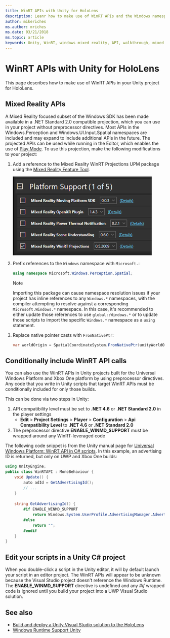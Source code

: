 ```yaml
---
title: WinRT APIs with Unity for HoloLens
description: Leanr how to make use of WinRT APIs and the Windows namespace in your Unity mixed reality projects for HoloLens.
author: mikeriches
ms.author: mriches
ms.date: 03/21/2018
ms.topic: article
keywords: Unity, WinRT, windows mixed reality, API, walkthrough, mixed reality headset, windows mixed reality headset, virtual reality headset, Mixed Reality APIs
---
```


# WinRT APIs with Unity for HoloLens

This page describes how to make use of WinRT APIs in your Unity project for HoloLens.

## Mixed Reality APIs

A Mixed Reality focused subset of the Windows SDK has been made available in a .NET Standard 2.0 compatible projection, which you can use in your project without preprocessor directives. Most APIs in the Windows.Perception and Windows.UI.Input.Spatial namespaces are included and may expand to include additional APIs in the future. The projected APIs can be used while running in the Editor, which enables the use of [Play Mode](./preview-and-debug-your-app.md). To use this projection, make the following modifications to your project:

1. Add a reference to the Mixed Reality WinRT Projections UPM package using the [Mixed Reality Feature Tool](welcome-to-mr-feature-tool.md).

    ![A listing of the Mixed Reality WinRT Projections package under the Platform Support header in the Mixed Reality Feature Tool.](images/DotNetWinRT.png)

1. Prefix references to the `Windows` namespace with `Microsoft.`:

    ```cs
    using namespace Microsoft.Windows.Perception.Spatial;
    ```

    > [!NOTE]
    > Importing this package can cause namespace resolution issues if your project has inline references to any `Windows.*` namespaces, with the compiler attempting to resolve against a corresponding `Microsoft.Windows.*` namespace.
    > In this case, it's recommended to either update those references to use `global::Windows.*` or to update those scripts to import the specific `Windows.*` namespace as a `using` statement.

1. Replace native pointer casts with `FromNativePtr`:

    ```cs
    var worldOrigin = SpatialCoordinateSystem.FromNativePtr(unityWorldOriginPtr);
    ```

## Conditionally include WinRT API calls

You can also use the WinRT APIs in Unity projects built for the Universal Windows Platform and Xbox One platform by using preprocessor directives. Any code that you write in Unity scripts that target WinRT APIs must be conditionally included for only those builds.

This can be done via two steps in Unity:

1. API compatibility level must be set to **.NET 4.6** or **.NET Standard 2.0** in the player settings
    - **Edit** > **Project Settings** > **Player** > **Configuration** > **Api Compatibility Level** to **.NET 4.6** or **.NET Standard 2.0**
1. The preprocessor directive **ENABLE_WINMD_SUPPORT** must be wrapped around any WinRT-leveraged code

The following code snippet is from the Unity manual page for [Universal Windows Platform: WinRT API in C# scripts](https://docs.unity3d.com/Manual/windowsstore-scripts.html). In this example, an advertising ID is returned, but only on UWP and Xbox One builds:

```cs
using UnityEngine;
public class WinRTAPI : MonoBehaviour {
    void Update() {
        auto adId = GetAdvertisingId();
        // ...
    }

    string GetAdvertisingId() {
        #if ENABLE_WINMD_SUPPORT
            return Windows.System.UserProfile.AdvertisingManager.AdvertisingId;
        #else
            return "";
        #endif
    }
}
```

## Edit your scripts in a Unity C# project

When you double-click a script in the Unity editor, it will by default launch your script in an editor project. The WinRT APIs will appear to be unknown because the Visual Studio project doesn't reference the Windows Runtime. The **ENABLE_WINMD_SUPPORT** directive is undefined and any *#if* wrapped code is ignored until you build your project into a UWP Visual Studio solution.

## See also

- [Build and deploy a Unity Visual Studio solution to the HoloLens](build-and-deploy-to-hololens.md)
- [Windows Runtime Support Unity](https://docs.unity3d.com/Manual/IL2CPP-WindowsRuntimeSupport.html)